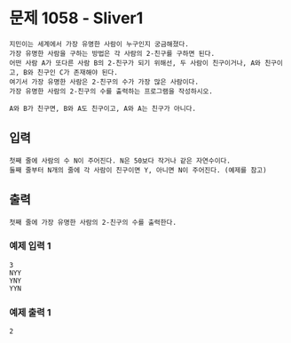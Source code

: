 # 문제 1058 - Sliver1
    지민이는 세계에서 가장 유명한 사람이 누구인지 궁금해졌다.
    가장 유명한 사람을 구하는 방법은 각 사람의 2-친구를 구하면 된다. 
    어떤 사람 A가 또다른 사람 B의 2-친구가 되기 위해선, 두 사람이 친구이거나, A와 친구이고, B와 친구인 C가 존재해야 된다.
    여기서 가장 유명한 사람은 2-친구의 수가 가장 많은 사람이다. 
    가장 유명한 사람의 2-친구의 수를 출력하는 프로그램을 작성하시오.
    
    A와 B가 친구면, B와 A도 친구이고, A와 A는 친구가 아니다.

## 입력
    첫째 줄에 사람의 수 N이 주어진다. N은 50보다 작거나 같은 자연수이다. 
    둘째 줄부터 N개의 줄에 각 사람이 친구이면 Y, 아니면 N이 주어진다. (예제를 참고)

## 출력
    첫째 줄에 가장 유명한 사람의 2-친구의 수를 출력한다.

### 예제 입력 1
    3
    NYY
    YNY
    YYN
### 예제 출력 1
    2